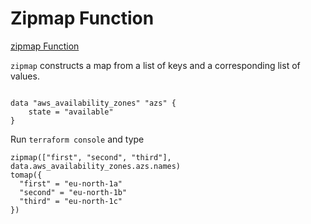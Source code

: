 # Zipmap Function

[zipmap Function](https://www.terraform.io/docs/language/functions/zipmap.html)


`zipmap` constructs a map from a list of keys and a corresponding list of values.

```hcl 

data "aws_availability_zones" "azs" {
    state = "available"
}

```

Run ```terraform console``` and type

```
zipmap(["first", "second", "third"], data.aws_availability_zones.azs.names)
tomap({
  "first" = "eu-north-1a"
  "second" = "eu-north-1b"
  "third" = "eu-north-1c"
})
```

